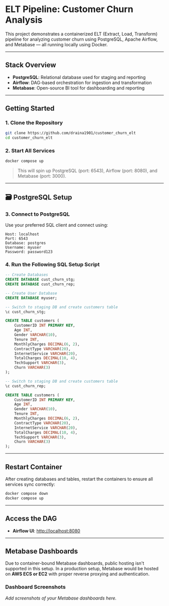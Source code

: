 # ELT Pipeline: Customer Churn Analysis

This project demonstrates a containerized ELT (Extract, Load, Transform) pipeline for analyzing customer churn using PostgreSQL, Apache Airflow, and Metabase — all running locally using Docker.

---

## Stack Overview

* **PostgreSQL**: Relational database used for staging and reporting
* **Airflow**: DAG-based orchestration for ingestion and transformation
* **Metabase**: Open-source BI tool for dashboarding and reporting

---

## Getting Started

### 1. Clone the Repository

```bash
git clone https://github.com/draina1901/customer_churn_elt
cd customer_churn_elt
```

### 2. Start All Services

```bash
docker compose up
```

> This will spin up PostgreSQL (port: 6543), Airflow (port: 8080), and Metabase (port: 3000).

---

## 🗃️ PostgreSQL Setup

### 3. Connect to PostgreSQL

Use your preferred SQL client and connect using:

```
Host: localhost
Port: 6543
Database: postgres
Username: myuser
Password: password123
```

### 4. Run the Following SQL Setup Script

```sql
-- Create Databases
CREATE DATABASE cust_churn_stg;
CREATE DATABASE cust_churn_rep;

-- Create User Database
CREATE DATABASE myuser;

-- Switch to staging DB and create customers table
\c cust_churn_stg;

CREATE TABLE customers (
    CustomerID INT PRIMARY KEY,
    Age INT,
    Gender VARCHAR(10),
    Tenure INT,
    MonthlyCharges DECIMAL(6, 2),
    ContractType VARCHAR(20),
    InternetService VARCHAR(20),
    TotalCharges DECIMAL(10, 4),
    TechSupport VARCHAR(3),
    Churn VARCHAR(3)
);

-- Switch to staging DB and create customers table
\c cust_churn_rep;

CREATE TABLE customers (
    CustomerID INT PRIMARY KEY,
    Age INT,
    Gender VARCHAR(10),
    Tenure INT,
    MonthlyCharges DECIMAL(6, 2),
    ContractType VARCHAR(20),
    InternetService VARCHAR(20),
    TotalCharges DECIMAL(10, 4),
    TechSupport VARCHAR(3),
    Churn VARCHAR(3)
);
```

---

## Restart Container

After creating databases and tables, restart the containers to ensure all services sync correctly:

```bash
docker compose down
docker compose up
```

---

##  Access the DAG

* **Airflow UI**: [http://localhost:8080](http://localhost:8080)

---

## Metabase Dashboards

Due to container-bound Metabase dashboards, public hosting isn't supported in this setup.
In a production setup, Metabase would be hosted on **AWS ECS or EC2** with proper reverse proxying and authentication.

### Dashboard Screenshots

*Add screenshots of your Metabase dashboards here.*
